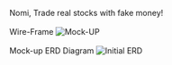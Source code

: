 Nomi, Trade real stocks with fake money! 
<br><br>
Wire-Frame
![Mock-UP](https://i.imgur.com/Sw2Z3JH.png)
<br><br>
Mock-up ERD Diagram
![Initial ERD](https://i.imgur.com/MVSa0R9.png)
